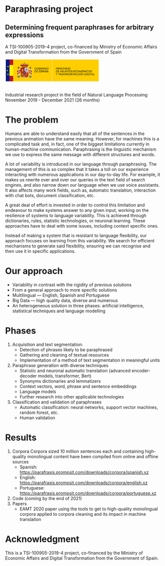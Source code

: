 # Paraphrasing project
## Determining frequent paraphrases for arbitrary expressions

A TSI-100905-2019-4 project, co-financed by Ministry of Economic Affairs and Digital Transformation from the Government of Spain

<img alt="THD Logo" src="ministerio-tdh-logo.svg" style="margin-bottom: 1rem;" height="75" />

Industrial research project in the field of Natural Language Processing
November 2019 - December 2021 (26 months)

# The problem

Humans are able to understand easily that all of the sentences in the previous animation have the same meaning. However, for machines this is a complicated task and, in fact, one of the biggest limitations currently in human-machine communication. Paraphrasing is the linguistic mechanism we use to express the same message with different structures and words.

A lot of variability is introduced in our language through paraphrasing. The management of this is so complex that it takes a toll on our experience interacting with numerous applications in our day-to-day life. For example, it makes us rewrite over and over our queries in the text field of search engines, and also narrow down our language when we use voice assistants. It also affects many work fields, such as, automatic translation, interaction with chat bots, document classification, etc.

A great deal of effort is invested in order to control this limitation and endeavour to make systems answer to any given input, working on the resilience of systems to language variability. This is achieved through dictionaries, rules, statistic technologies, or neuronal learning. These approaches have to deal with some issues, including context specific ones.

Instead of making a system that is resistant to language flexibility, our approach focuses on learning from this variability. We search for efficient mechanisms to generate said flexibility, ensuring we can recognise and then use it in specific applications.

# Our approach

* Variability in contrast with the rigidity of previous solutions
* From a general approach to more specific solutions
* Multilingual — English, Spanish and Portuguese
* Big Data — high quality data, diverse and numerous
* An heterogeneous solution in three phases: artificial intelligence, statistical techniques and language modelling

# Phases

1. Acquisition and text segmentation: 
    * Detection of phrases likely to be paraphrased
    * Gathering and cleaning of textual resources
    * Implementation of a method of text segmentation in meaningful units
3. Paraphrase generation with diverse techniques
    * Statistic and neuronal automatic translation (advanced encoder-decoder models, transformer, Bert)
    * Synonyms dictionaries and lemmatizers
    * Context vectors, word, phrase and sentence embeddings
    * Language models
    * Further research into other applicable technologies
5. Classification and validation of paraphrases
    * Automatic classification: neural networks, support vector machines, random forest, etc.
    * Human validation

# Results 

1. Corpora
Corpora sized 10 million sentences each and containing high-quality monolingual content have been compiled from online and offline sources
   * Spanish: https://parafrasis.prompsit.com/downloads/corpora/spanish.xz
   * English: https://parafrasis.prompsit.com/downloads/corpora/english.xz
   * Portuguese: https://parafrasis.prompsit.com/downloads/corpora/portuguese.xz
2. Code (coming by the end of 2021)
3. Papers
   * EAMT 2020 paper using the tools to get to high-quality monolingual corpora applied to corpora cleaning and its impact in machine translation


# Acknowledgment 

 This is a TSI-100905-2019-4 project, co-financed by the Ministry of Economic Affairs and Digital Transformation from the Government of Spain. 
